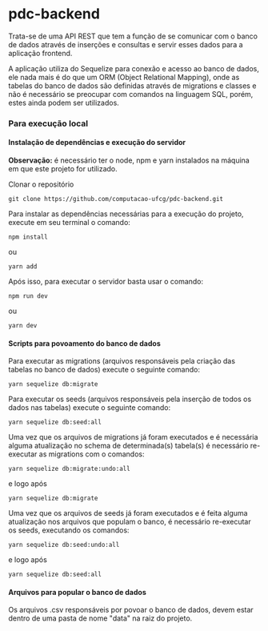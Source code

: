 # pdc-backend

Trata-se de uma API REST que tem a função de se comunicar com o banco de dados através de inserções e consultas e servir esses dados para a aplicação frontend.

A aplicação utiliza do Sequelize para conexão e acesso ao banco de dados, ele nada mais é do que um ORM (Object Relational Mapping), onde as tabelas do banco de dados são definidas através de migrations e classes e não é necessário se preocupar com comandos na linguagem SQL, porém, estes ainda podem ser utilizados.

### Para execução local

#### Instalação de dependências e execução do servidor

**Observação:** é necessário ter o node, npm e yarn instalados na máquina em que este projeto for utilizado.

Clonar o repositório
```
git clone https://github.com/computacao-ufcg/pdc-backend.git
```

Para instalar as dependências necessárias para a execução do projeto, execute em seu terminal o comando:
```
npm install
```
ou
```
yarn add
```

Após isso, para executar o servidor basta usar o comando:
```
npm run dev
```
ou
```
yarn dev
```

#### Scripts para povoamento do banco de dados

Para executar as migrations (arquivos responsáveis pela criação das tabelas no banco de dados) execute o seguinte comando:
```
yarn sequelize db:migrate
```

Para executar os seeds (arquivos responsáveis pela inserção de todos os dados nas tabelas) execute o seguinte comando:
```
yarn sequelize db:seed:all
```

Uma vez que os arquivos de migrations já foram executados e é necessária alguma atualização no schema de determinada(s) tabela(s) é necessário re-executar as migrations com o comandos:
```
yarn sequelize db:migrate:undo:all
```
e logo após
```
yarn sequelize db:migrate
```

Uma vez que os arquivos de seeds já foram executados e é feita alguma atualização nos arquivos que populam o banco, é necessário re-executar os seeds, executando os comandos:
```
yarn sequelize db:seed:undo:all
```
e logo após
```
yarn sequelize db:seed:all
```

#### Arquivos para popular o banco de dados
Os arquivos .csv responsáveis por povoar o banco de dados, devem estar dentro de uma pasta de nome "data" na raiz do projeto. 